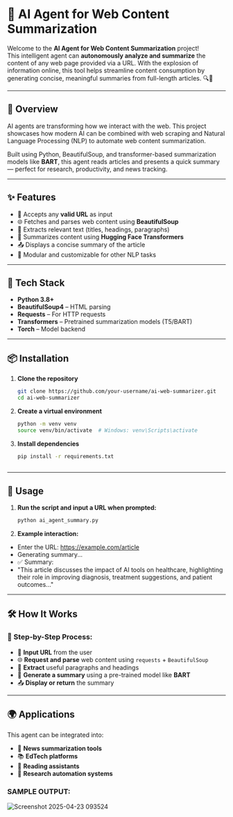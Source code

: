 # 🚀 AI Agent for Web Content Summarization

Welcome to the **AI Agent for Web Content Summarization** project!  
This intelligent agent can **autonomously analyze and summarize** the content of any web page provided via a URL. With the explosion of information online, this tool helps streamline content consumption by generating concise, meaningful summaries from full-length articles. 🔍🤖

---

## 🧠 Overview

AI agents are transforming how we interact with the web. This project showcases how modern AI can be combined with web scraping and Natural Language Processing (NLP) to automate web content summarization.

Built using Python, BeautifulSoup, and transformer-based summarization models like **BART**, this agent reads articles and presents a quick summary — perfect for research, productivity, and news tracking.

---

## ✨ Features

- 🔗 Accepts any **valid URL** as input
- 🌐 Fetches and parses web content using **BeautifulSoup**
- 📄 Extracts relevant text (titles, headings, paragraphs)
- 🤖 Summarizes content using **Hugging Face Transformers**
- 📤 Displays a concise summary of the article
- 🧩 Modular and customizable for other NLP tasks

---

## 🧰 Tech Stack

- **Python 3.8+**
- **BeautifulSoup4** – HTML parsing
- **Requests** – For HTTP requests
- **Transformers** – Pretrained summarization models (T5/BART)
- **Torch** – Model backend

---

## 📦 Installation

1. **Clone the repository**
   ```bash
   git clone https://github.com/your-username/ai-web-summarizer.git
   cd ai-web-summarizer
2. **Create a virtual environment**
   ```bash
   python -m venv venv
   source venv/bin/activate  # Windows: venv\Scripts\activate

3. **Install dependencies**
   ```bash
   pip install -r requirements.txt
  
---
## 🚀 Usage

1. **Run the script and input a URL when prompted:**
   ```bash
   python ai_agent_summary.py

2. **Example interaction:**

  - Enter the URL: https://example.com/article
  - Generating summary...
  - ✅ Summary:
  - "This article discusses the impact of AI tools on healthcare, highlighting their role in improving diagnosis, treatment suggestions, and patient outcomes..."
---
## 🛠️ How It Works

### 🧾 Step-by-Step Process:
- 🔗 **Input URL** from the user  
- 🌐 **Request and parse** web content using `requests` + `BeautifulSoup`  
- 📄 **Extract** useful paragraphs and headings  
- 🤖 **Generate a summary** using a pre-trained model like   **BART**  
- 📤 **Display or return** the summary  

---

## 🌍 Applications

This agent can be integrated into:

- 📰 **News summarization tools**
- 📚 **EdTech platforms**
- 📖 **Reading assistants**
- 🔎 **Research automation systems**

### **SAMPLE OUTPUT**:
![Screenshot 2025-04-23 093524](https://github.com/user-attachments/assets/8f10a12b-b4f6-4f60-bea5-a1b26469559c)



